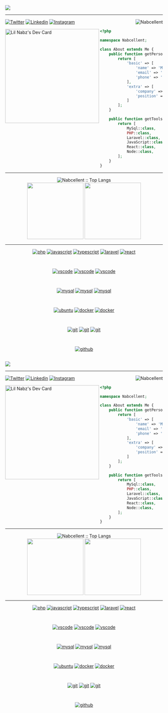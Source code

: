 <img src="https://github.com/Nabcellent/Nabcellent/blob/main/greetings.svg"/>
<hr>

<img align="right" src="https://komarev.com/ghpvc/?username=nabcellent" alt="Nabcellent" />

[![Twitter](https://img.shields.io/badge/-Twitter-222222?style=flat-square&logo=twitter&link=https://twitter.com/ScientificGhosh/)](https://twitter.com/Miguel27650847/)
[![Linkedin](https://img.shields.io/badge/-LinkedIn-222222?style=flat-square&logo=Linkedin&link=https://www.linkedin.com/in/sudiptoghosh99/)](https://www.linkedin.com/in/michael-nabangi-05602b203/)
[![Instagram](https://img.shields.io/badge/-Instagram-222222?style=flat-square&logo=instagram&link=https://www.linkedin.com/in/sudiptoghosh99/)](https://www.instagram.com/re.d_beard/)

<div align="left">
	<a href="https://app.daily.dev/lil_nabz"><img align="left" src="https://github.com/Nabcellent/Nabcellent/blob/main/devcard.svg" width="300" alt="Lil Nabz's Dev Card"/></a>

```php
<?php

namespace Nabcellent;

class About extends Me {
    public function getPersonal() {
        return [
            'basic' => [
                'name' => 'Michael Nabangi',
                'email' => 'nabcellent.dev@gmail.com',
                'phone' => '+254 110039317',
            ],
            'extra' => [
                'company' => 'Self',
                'position' => 'Full Stack Web Developer',
            ]
        ];
    }

    public function getTools() {
        return [
            MySql::class,
            PHP::class,
            Laravel::class,
            JavaScript::class,
            React::class,
            Node::class,
        ];
    }
}
```

</div>

<hr>

<div align="center">
<img src="https://github-readme-stats.vercel.app/api/top-langs/?username=nabcellent&langs_count=8&layout=compact&theme=gotham" alt="Nabcellent :: Top Langs" />

[comment]: <> (<img height="150em" src="https://github-readme-stats.vercel.app/api/pin/?username=nabcellent&repo=laravel-kyanda&theme=radical" alt="Nabcellent :: Trending Repo" />)
</div>

<div align="center">
  <img height="180em" src="https://github-readme-streak-stats.herokuapp.com/?user=nabcellent&theme=gotham&hide_border=true"  alt=""/>
  <img height="180em" src="https://github-readme-stats.vercel.app/api?username=nabcellent&show_icons=true&cache_seconds=86400&theme=gotham" alt=""/> 
</div>

<hr>
<p align="center">
<a href="https://www.php.net/"><img src="https://img.shields.io/badge/PHP-6566ba.svg?style=for-the-badge&logo=php&logoColor=6566ba&labelColor=0D1117" alt="php"></a>
<a href="https://developer.mozilla.org/en-US/docs/Web/JavaScript"><img src="https://img.shields.io/badge/JS-f5f542.svg?style=for-the-badge&logo=javascript&logoColor=f5f542&labelColor=0D1117" alt="javascript"></a>
<a href="https://www.typescriptlang.org/"><img src="https://img.shields.io/badge/TS-3178C6.svg?style=for-the-badge&logo=typescript&logoColor=3178C6&labelColor=0D1117" alt="typescript"></a>
<a href="https://laravel.com/"><img src="https://img.shields.io/badge/laravel-F24423.svg?style=for-the-badge&logo=laravel&logoColor=F24423&labelColor=0D1117" alt="laravel"></a>
<a href="https://reactjs.org/"><img src="https://img.shields.io/badge/react-61DAFB.svg?style=for-the-badge&logo=react&logoColor=61DAFB&labelColor=0D1117" alt="react"></a>
</p><br>

<p align="center">
<a href="https://www.jetbrains.com/webstorm/"><img src="https://img.shields.io/badge/webstorm-green.svg?style=for-the-badge&logo=webstorm&labelColor=0D1117&logoColor=green" alt="vscode"></a>
<a href="https://www.jetbrains.com/phpstorm/"><img src="https://img.shields.io/badge/phpstorm-C470F1.svg?style=for-the-badge&logo=phpstorm&labelColor=0D1117&logoColor=purple" alt="vscode"></a>
<a href="https://code.visualstudio.com/"><img src="https://img.shields.io/badge/vscode-blue.svg?style=for-the-badge&logo=visual-studio-code&labelColor=0D1117&logoColor=blue" alt="vscode"></a>
</p><br>

<p align="center">
<a href="https://www.mysql.com/"><img src="https://img.shields.io/badge/mysql-3aabe8.svg?style=for-the-badge&logo=mysql&logoColor=3aabe8&labelColor=0D1117" alt="mysql"></a>
<a href="https://www.mongodb.com/"><img src="https://img.shields.io/badge/mongo_db-26624A.svg?style=for-the-badge&logo=mongodb&logoColor=26624A&labelColor=0D1117" alt="mysql"></a>
<a href="https://www.sqlite.org/"><img src="https://img.shields.io/badge/sqlite-3aabe8.svg?style=for-the-badge&logo=sqlite&logoColor=3aabe8&labelColor=0D1117" alt="mysql"></a>
</p><br>

<p align="center">
<a href="https://ubuntu.com/"><img src="https://img.shields.io/badge/ubuntu-f7873b.svg?style=for-the-badge&logo=ubuntu&labelColor=0D1117&logoColor=f7873b" alt="ubuntu"></a>
<a href="https://www.docker.com/"><img src="https://img.shields.io/badge/docker-2496ED.svg?style=for-the-badge&logo=docker&labelColor=0D1117&logoColor=2496ED" alt="docker"></a>
<a href="https://kubernetes.io/"><img src="https://img.shields.io/badge/kubernetes-316CE6.svg?style=for-the-badge&logo=kubernetes&labelColor=0D1117&logoColor=316CE6" alt="docker"></a>
</p><br>

<p align="center">
<a href="https://yarnpkg.com/"><img src="https://img.shields.io/badge/yarn-2C8EBB.svg?style=for-the-badge&logo=yarn&logoColor=2C8EBB&labelColor=0D1117" alt="git"></a>
<a href="https://www.npmjs.com/"><img src="https://img.shields.io/badge/npm-CB3A37.svg?style=for-the-badge&logo=npm&logoColor=2C8EBB&labelColor=0D1117" alt="git"></a>
<a href="https://getcomposer.org/"><img src="https://img.shields.io/badge/composer-204599.svg?style=for-the-badge&logo=composer&logoColor=2C8EBB&labelColor=0D1117" alt="git"></a>
</p><br>

<p align="center">
<a href="https://github.com/"><img src="https://img.shields.io/badge/github-black.svg?style=for-the-badge&logo=github&logoColor=white&labelColor=0D1117" alt="github"></a>
</p><br>

<!---
//  DONT DELETE THESE FOR FUTURE USE

<p align="center">
  <img src="https://github.com/thompsonemerson/thompsonemerson/raw/master/cover-thompson.png" />
</p>

Awesome Profile templates - https://github.com/kautukkundan/Awesome-Profile-README-templates



Nabcellent/Nabcellent is a ✨ special ✨ repository because its `README.md` (this file) appears on your GitHub profile.
You can click the Preview link to take a look at your changes.
--->
<img src="https://github.com/Nabcellent/Nabcellent/blob/main/greetings.svg"/>
<hr>

<img align="right" src="https://komarev.com/ghpvc/?username=nabcellent" alt="Nabcellent" />

[![Twitter](https://img.shields.io/badge/-Twitter-222222?style=flat-square&logo=twitter&link=https://twitter.com/ScientificGhosh/)](https://twitter.com/Miguel27650847/)
[![Linkedin](https://img.shields.io/badge/-LinkedIn-222222?style=flat-square&logo=Linkedin&link=https://www.linkedin.com/in/sudiptoghosh99/)](https://www.linkedin.com/in/michael-nabangi-05602b203/)
[![Instagram](https://img.shields.io/badge/-Instagram-222222?style=flat-square&logo=instagram&link=https://www.linkedin.com/in/sudiptoghosh99/)](https://www.instagram.com/re.d_beard/)

<div align="left">
	<a href="https://app.daily.dev/lil_nabz"><img align="left" src="https://github.com/Nabcellent/Nabcellent/blob/main/devcard.svg" width="300" alt="Lil Nabz's Dev Card"/></a>

```php
<?php

namespace Nabcellent;

class About extends Me {
    public function getPersonal() {
        return [
            'basic' => [
                'name' => 'Michael Nabangi',
                'email' => 'nabcellent.dev@gmail.com',
                'phone' => '+254 110039317',
            ],
            'extra' => [
                'company' => 'Self',
                'position' => 'Full Stack Web Developer',
            ]
        ];
    }

    public function getTools() {
        return [
            MySql::class,
            PHP::class,
            Laravel::class,
            JavaScript::class,
            React::class,
            Node::class,
        ];
    }
}
```

</div>

<hr>

<div align="center">
<img src="https://github-readme-stats.vercel.app/api/top-langs/?username=nabcellent&langs_count=8&layout=compact&theme=gotham" alt="Nabcellent :: Top Langs" />

[comment]: <> (<img height="150em" src="https://github-readme-stats.vercel.app/api/pin/?username=nabcellent&repo=laravel-kyanda&theme=radical" alt="Nabcellent :: Trending Repo" />)
</div>

<div align="center">
  <img height="180em" src="https://github-readme-streak-stats.herokuapp.com/?user=nabcellent&theme=gotham&hide_border=true"  alt=""/>
  <img height="180em" src="https://github-readme-stats.vercel.app/api?username=nabcellent&show_icons=true&cache_seconds=86400&theme=gotham" alt=""/> 
</div>

<hr>
<p align="center">
<a href="https://www.php.net/"><img src="https://img.shields.io/badge/PHP-6566ba.svg?style=for-the-badge&logo=php&logoColor=6566ba&labelColor=0D1117" alt="php"></a>
<a href="https://developer.mozilla.org/en-US/docs/Web/JavaScript"><img src="https://img.shields.io/badge/JS-f5f542.svg?style=for-the-badge&logo=javascript&logoColor=f5f542&labelColor=0D1117" alt="javascript"></a>
<a href="https://www.typescriptlang.org/"><img src="https://img.shields.io/badge/TS-3178C6.svg?style=for-the-badge&logo=typescript&logoColor=3178C6&labelColor=0D1117" alt="typescript"></a>
<a href="https://laravel.com/"><img src="https://img.shields.io/badge/laravel-F24423.svg?style=for-the-badge&logo=laravel&logoColor=F24423&labelColor=0D1117" alt="laravel"></a>
<a href="https://reactjs.org/"><img src="https://img.shields.io/badge/react-61DAFB.svg?style=for-the-badge&logo=react&logoColor=61DAFB&labelColor=0D1117" alt="react"></a>
</p><br>

<p align="center">
<a href="https://www.jetbrains.com/webstorm/"><img src="https://img.shields.io/badge/webstorm-green.svg?style=for-the-badge&logo=webstorm&labelColor=0D1117&logoColor=green" alt="vscode"></a>
<a href="https://www.jetbrains.com/phpstorm/"><img src="https://img.shields.io/badge/phpstorm-C470F1.svg?style=for-the-badge&logo=phpstorm&labelColor=0D1117&logoColor=purple" alt="vscode"></a>
<a href="https://code.visualstudio.com/"><img src="https://img.shields.io/badge/vscode-blue.svg?style=for-the-badge&logo=visual-studio-code&labelColor=0D1117&logoColor=blue" alt="vscode"></a>
</p><br>

<p align="center">
<a href="https://www.mysql.com/"><img src="https://img.shields.io/badge/mysql-3aabe8.svg?style=for-the-badge&logo=mysql&logoColor=3aabe8&labelColor=0D1117" alt="mysql"></a>
<a href="https://www.mongodb.com/"><img src="https://img.shields.io/badge/mongo_db-26624A.svg?style=for-the-badge&logo=mongodb&logoColor=26624A&labelColor=0D1117" alt="mysql"></a>
<a href="https://www.sqlite.org/"><img src="https://img.shields.io/badge/sqlite-3aabe8.svg?style=for-the-badge&logo=sqlite&logoColor=3aabe8&labelColor=0D1117" alt="mysql"></a>
</p><br>

<p align="center">
<a href="https://ubuntu.com/"><img src="https://img.shields.io/badge/ubuntu-f7873b.svg?style=for-the-badge&logo=ubuntu&labelColor=0D1117&logoColor=f7873b" alt="ubuntu"></a>
<a href="https://www.docker.com/"><img src="https://img.shields.io/badge/docker-2496ED.svg?style=for-the-badge&logo=docker&labelColor=0D1117&logoColor=2496ED" alt="docker"></a>
<a href="https://kubernetes.io/"><img src="https://img.shields.io/badge/kubernetes-316CE6.svg?style=for-the-badge&logo=kubernetes&labelColor=0D1117&logoColor=316CE6" alt="docker"></a>
</p><br>

<p align="center">
<a href="https://yarnpkg.com/"><img src="https://img.shields.io/badge/yarn-2C8EBB.svg?style=for-the-badge&logo=yarn&logoColor=2C8EBB&labelColor=0D1117" alt="git"></a>
<a href="https://www.npmjs.com/"><img src="https://img.shields.io/badge/npm-CB3A37.svg?style=for-the-badge&logo=npm&logoColor=2C8EBB&labelColor=0D1117" alt="git"></a>
<a href="https://getcomposer.org/"><img src="https://img.shields.io/badge/composer-204599.svg?style=for-the-badge&logo=composer&logoColor=2C8EBB&labelColor=0D1117" alt="git"></a>
</p><br>

<p align="center">
<a href="https://github.com/"><img src="https://img.shields.io/badge/github-black.svg?style=for-the-badge&logo=github&logoColor=white&labelColor=0D1117" alt="github"></a>
</p><br>

<!---
//  DONT DELETE THESE FOR FUTURE USE

<p align="center">
  <img src="https://github.com/thompsonemerson/thompsonemerson/raw/master/cover-thompson.png" />
</p>

Awesome Profile templates - https://github.com/kautukkundan/Awesome-Profile-README-templates



Nabcellent/Nabcellent is a ✨ special ✨ repository because its `README.md` (this file) appears on your GitHub profile.
You can click the Preview link to take a look at your changes.
--->
